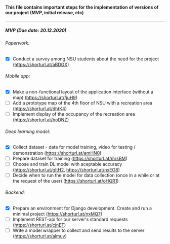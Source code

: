 #### This file contains important steps for the implementation of versions of our project (MVP, initial release, etc)

---

#####  MVP (Due date: 20.12.2020)

###### Paperwork:
- [X] Conduct a survey among NSU students about the need for the project (https://shorturl.at/aBDGX)

###### Mobile app:
- [X] Make a non-functional layout of the application interface (without a map) (https://shorturl.at/fjuH9)
- [ ] Add a prototype map of the 4th floor of NSU with a recreation area (https://shorturl.at/dhtK4)
- [ ] Implement display of the occupancy of the recreation area (https://shorturl.at/boDNZ)

###### Deep learning model:
- [X] Collect dataset - data for model training, video for testing / demonstration (https://shorturl.at/amHN0)
- [ ] Prepare dataset for training (https://shorturl.at/mrsBM)
- [ ] Choose and train DL model with aceptable accuracy (https://shorturl.at/gltH2, https://shorturl.at/nxEO8)
- [ ] Decide when to run the model for data collection (once in a while or at the request of the user) (https://shorturl.at/oHQR1)

###### Backend:
- [X] Prepare an environment for Django development. Create and run a minimal project (https://shorturl.at/nxMQ7)
- [ ] Implement REST-api for our server's standard requests (https://shorturl.at/cjnET)
- [ ] Write a model wrapper to collect and send results to the server (https://shorturl.at/almuv)
